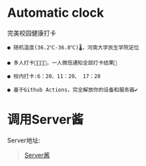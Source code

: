 Automatic clock
=

完美校园健康打卡


```
● 随机温度(36.2℃-36.8℃)🌡，河南大学民生学院定位

● 多人打卡👨‍👩‍👧‍👧，一人微信通知全部打卡结果💬

● 校内打卡:6：20、11：20、 17：20

● 基于Github Actions，完全解放你的设备和服务器✔
```

调用Server酱
=

Server地址:

>[Server酱](http://sc.ftqq.com/?c=code "Server酱")
